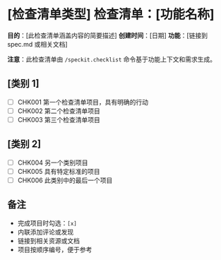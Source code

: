 # [检查清单类型] 检查清单：[功能名称]

**目的**：[此检查清单涵盖内容的简要描述]
**创建时间**：[日期]
**功能**：[链接到 spec.md 或相关文档]

**注意**：此检查清单由 `/speckit.checklist` 命令基于功能上下文和需求生成。

<!--
  ============================================================================
  重要说明：以下检查清单项目仅为示例项目，仅供说明用途。

  /speckit.checklist 命令必须根据以下内容替换为实际项目：
  - 用户的具体检查清单请求
  - 来自 spec.md 的功能需求
  - 来自 plan.md 的技术上下文
  - 来自 tasks.md 的实施细节

  请勿在生成的检查清单文件中保留这些示例项目。
  ============================================================================
-->

## [类别 1]

- [ ] CHK001 第一个检查清单项目，具有明确的行动
- [ ] CHK002 第二个检查清单项目
- [ ] CHK003 第三个检查清单项目

## [类别 2]

- [ ] CHK004 另一个类别项目
- [ ] CHK005 具有特定标准的项目
- [ ] CHK006 此类别中的最后一个项目

## 备注

- 完成项目时勾选：`[x]`
- 内联添加评论或发现
- 链接到相关资源或文档
- 项目按顺序编号，便于参考

